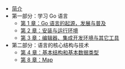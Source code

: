 * [简介](/)
* 第一部分：学习 Go 语言
  * [第 1 章：Go 语言的起源，发展与普及](01/)
  * [第 2 章：安装与运行环境](02/)
  * [第 3 章：编辑器、集成开发环境与其它工具](03/)
* 第二部分：语言的核心结构与技术
  * [第 4 章：基本结构和基本数据类型](04/)
  * [第 8 章：Map](08/)